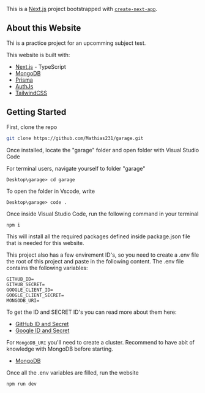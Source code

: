 This is a [Next.js](https://nextjs.org/) project bootstrapped with [`create-next-app`](https://github.com/vercel/next.js/tree/canary/packages/create-next-app).

## About this Website
Thi is a practice project for an upcomming subject test.

This website is built with:
- [Next.js](https://nextjs.org/) - TypeScript
- [MongoDB](https://www.mongodb.com/)
- [Prisma](https://www.prisma.io/)
- [AuthJs](https://authjs.dev/)
- [TailwindCSS](https://tailwindcss.com/)

## Getting Started

First, clone the repo

```bash
git clone https://github.com/Mathias231/garage.git
```

Once installed, locate the "garage" folder and open folder with Visual Studio Code

For terminal users, navigate yourself to folder "garage"
```
Desktop\garage> cd garage
```
To open the folder in Vscode, write
```
Desktop\garage> code .
```
Once inside Visual Studio Code, run the following command in your terminal
```
npm i
```
This will install all the required packages defined inside package.json file that is needed for this website.

This project also has a few envirement ID's, so you need to create a .env file the root of this project and paste in the following content.
The .env file contains the following variables:
```
GITHUB_ID=
GITHUB_SECRET=
GOOGLE_CLIENT_ID=
GOOGLE_CLIENT_SECRET=
MONGODB_URI=
```
To get the ID and SECRET ID's you can read more about them here:
- [GitHub ID and Secret](https://docs.github.com/en/apps/oauth-apps/building-oauth-apps/authenticating-to-the-rest-api-with-an-oauth-app)
- [Google ID and Secret](https://developers.google.com/identity/gsi/web/guides/get-google-api-clientid)

For ```MongoDB_URI``` you'll need to create a cluster. Recommend to have abit of knowledge with MongoDB before starting.
- [MongoDB](https://www.mongodb.com/)

Once all the .env variables are filled, run the website
```
npm run dev
```
